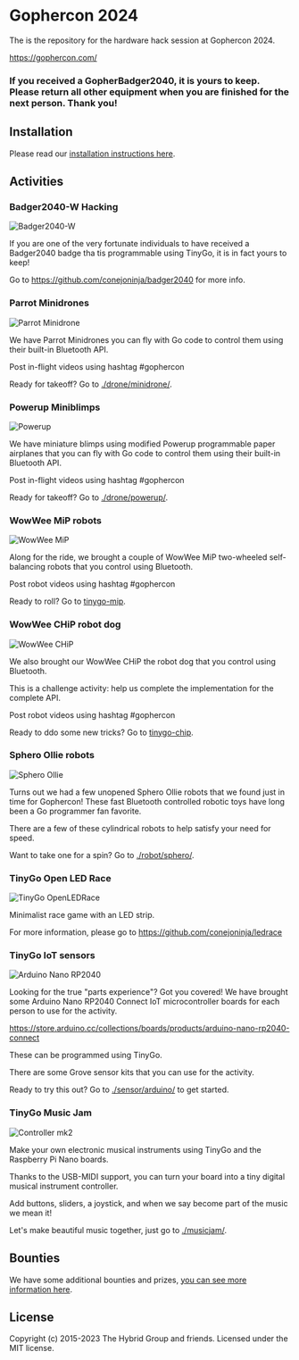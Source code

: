 # Gophercon 2024

The is the repository for the hardware hack session at Gophercon 2024.

https://gophercon.com/

### If you received a GopherBadger2040, it is yours to keep. Please return all other equipment when you are finished for the next person. Thank you!

## Installation

Please read our [installation instructions here](./INSTALL.md).

## Activities

### Badger2040-W Hacking

![Badger2040-W](./images/badger2040-w.webp)

If you are one of the very fortunate individuals to have received a Badger2040 badge tha tis programmable using TinyGo, it is in fact yours to keep!

Go to https://github.com/conejoninja/badger2040 for more info.

### Parrot Minidrones

![Parrot Minidrone](./images/minidrone.jpg)

We have Parrot Minidrones you can fly with Go code to control them using their built-in Bluetooth API.

Post in-flight videos using hashtag #gophercon

Ready for takeoff? Go to [./drone/minidrone/](./drone/minidrone/).

### Powerup Miniblimps

![Powerup](images/powerup-balloon.jpg)

We have miniature blimps using modified Powerup programmable paper airplanes that you can fly with Go code to control them using their built-in Bluetooth API.

Post in-flight videos using hashtag #gophercon

Ready for takeoff? Go to [./drone/powerup/](./drone/powerup/).

### WowWee MiP robots

![WowWee MiP](./images/mip.png)

Along for the ride, we brought a couple of WowWee MiP two-wheeled self-balancing robots that you control using Bluetooth.

Post robot videos using hashtag #gophercon

Ready to roll? Go to [tinygo-mip](https://github.com/hybridgroup/tinygo-mip/).

### WowWee CHiP robot dog

![WowWee CHiP](./images/chip.jpg)

We also brought our WowWee CHiP the robot dog that you control using Bluetooth.

This is a challenge activity: help us complete the implementation for the complete API.

Post robot videos using hashtag #gophercon

Ready to ddo some new tricks? Go to [tinygo-chip](https://github.com/hybridgroup/tinygo-chip/).

### Sphero Ollie robots

![Sphero Ollie](./images/ollie.jpg)

Turns out we had a few unopened Sphero Ollie robots that we found just in time for Gophercon! These fast Bluetooth controlled robotic toys have long been a Go programmer fan favorite.

There are a few of these cylindrical robots to help satisfy your need for speed.

Want to take one for a spin? Go to [./robot/sphero/](./robot/sphero/).

### TinyGo Open LED Race

![TinyGo OpenLEDRace](./images/ledrace-input2.gif)

Minimalist race game with an LED strip.

For more information, please go to https://github.com/conejoninja/ledrace

### TinyGo IoT sensors

![Arduino Nano RP2040](./sensor/arduino/assets/step6.jpg)

Looking for the true "parts experience"? Got you covered! We have brought some Arduino Nano RP2040 Connect IoT microcontroller boards for each person to use for the activity.

https://store.arduino.cc/collections/boards/products/arduino-nano-rp2040-connect

These can be programmed using TinyGo.

There are some Grove sensor kits that you can use for the activity.

Ready to try this out? Go to [./sensor/arduino/](./sensor/arduino/) to get started.

### TinyGo Music Jam

![Controller mk2](./images/music-mk2.jpg)

Make your own electronic musical instruments using TinyGo and the Raspberry Pi Nano boards.

Thanks to the USB-MIDI support, you can turn your board into a tiny digital musical instrument controller.

Add buttons, sliders, a joystick, and when we say become part of the music we mean it!

Let's make beautiful music together, just go to [./musicjam/](./musicjam/).

## Bounties

We have some additional bounties and prizes, [you can see more information here](./BOUNTIES.md).

## License

Copyright (c) 2015-2023 The Hybrid Group and friends. Licensed under the MIT license.
